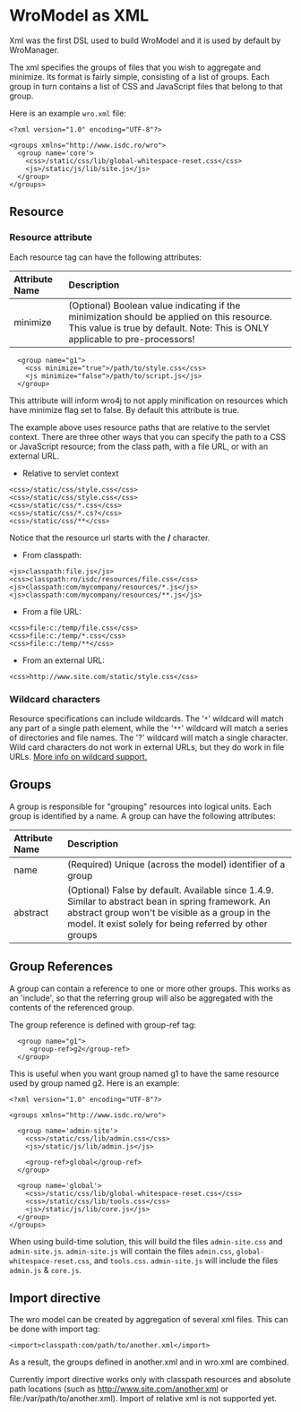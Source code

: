 # WroModel as XML #
Xml was the first DSL used to build WroModel and it is used by default by WroManager.

The xml specifies the groups of files that you wish to aggregate and minimize.  Its format is fairly simple, consisting of a list of groups.  Each group in turn contains a list of CSS and JavaScript files that belong to that group.

Here is an example `wro.xml` file:

```
<?xml version="1.0" encoding="UTF-8"?>

<groups xmlns="http://www.isdc.ro/wro">
  <group name='core'>
    <css>/static/css/lib/global-whitespace-reset.css</css>
    <js>/static/js/lib/site.js</js>
  </group>
</groups>
```


## Resource ##


### Resource attribute ###

Each resource tag can have the following attributes:

| **Attribute Name** | **Description** |
|:-------------------|:----------------|
| minimize           | (Optional) Boolean value indicating if the minimization should be applied on this resource. This value is true by default. Note: This is ONLY applicable to pre-processors! |


```
  <group name="g1">
    <css minimize="true">/path/to/style.css</css>
    <js minimize="false">/path/to/script.js</js>
  </group>
```
This attribute will inform wro4j to not apply minification on resources which have minimize flag set to false. By default this attribute is true.


The example above uses resource paths that are relative to the servlet context. There are three other ways that you can specify the path to a CSS or JavaScript resource; from the class path, with a file URL, or with an external URL.

  * Relative to servlet context
```
<css>/static/css/style.css</css>
<css>/static/css/style.css</css>
<css>/static/css/*.css</css>
<css>/static/css/*.cs?</css>
<css>/static/css/**</css>
```

Notice that the resource url starts with the **/** character.


  * From classpath:
```
<js>classpath:file.js</js>
<css>classpath:ro/isdc/resources/file.css</css>
<js>classpath:com/mycompany/resources/*.js</js>
<js>classpath:com/mycompany/resources/**.js</js>
```

  * From a file URL:
```
<css>file:c:/temp/file.css</css>
<css>file:c:/temp/*.css</css>
<css>file:c:/temp/**</css>
```

  * From an external URL:
```
<css>http://www.site.com/static/style.css</css>
```

### Wildcard characters ###

Resource specifications can include wildcards.  The '`*`' wildcard will match any part of a single path element, while the '`**`' wildcard will match a series of directories and file names.  The '?' wildcard will match a single character.  Wild card characters do not work in external URLs, but they do work in file URLs.  [More info on wildcard support.](WildcardSupport.md)

## Groups ##

A group is responsible for "grouping" resources into logical units. Each group is identified by a name.
A group can have the following attributes:

| **Attribute Name** | **Description** |
|:-------------------|:----------------|
| name               | (Required) Unique (across the model) identifier of a group |
| abstract           | (Optional) False by default. Available since 1.4.9. Similar to abstract bean in spring framework. An abstract group won't be visible as a group in the model. It exist solely for being referred by other groups |

## Group References ##
A group can contain a reference to one or more other groups.  This works as an 'include', so that the referring group will also be aggregated with the contents of the referenced group.

The group reference is defined with group-ref tag:

```
  <group name="g1">
     <group-ref>g2</group-ref>
  </group>
```

This is useful when you want group named g1 to have the same resource used by group named g2. Here is an example:

```
<?xml version="1.0" encoding="UTF-8"?>

<groups xmlns="http://www.isdc.ro/wro">

  <group name='admin-site'>
    <css>/static/css/lib/admin.css</css>
    <js>/static/js/lib/admin.js</js>
    
    <group-ref>global</group-ref>
  </group>

  <group name='global'>
    <css>/static/css/lib/global-whitespace-reset.css</css>
    <css>/static/css/lib/tools.css</css>
    <js>/static/js/lib/core.js</js>
  </group>
</groups>
```


When using build-time solution, this will build the files `admin-site.css` and `admin-site.js`.  `admin-site.js` will contain the files `admin.css`, `global-whitespace-reset.css`, and `tools.css`.  `admin-site.js` will include the files `admin.js` & `core.js`.

## Import directive ##
The wro model can be created by aggregation of several xml files. This can be done with import tag:

```
<import>classpath:com/path/to/another.xml</import>
```

As a result, the groups defined in another.xml and in wro.xml are combined.

Currently import directive works only with classpath resources and absolute path locations (such as http://www.site.com/another.xml or file:/var/path/to/another.xml). Import of relative xml is not supported yet.